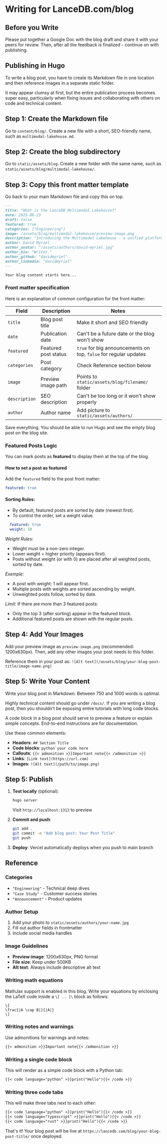 # Writing for LanceDB.com/blog

## Before you Write

Please put together a Google Doc with the blog draft and share it with your peers for review.
Then, after all the feedback is finalized - continue on with publishing.

## Publishing in Hugo

To write a blog post, you have to create its Markdown file in one location and then reference images in a separate static folder.

It may appear clumsy at first, but the entire publication process becomes super easy, particularly when fixing issues and collaborating with others on code and technical content.


## Step 1: Create the Markdown file

Go to `content/blog/`. Create a new file with a short, SEO-friendly name, such as `multimodal-lakehouse.md`.

## Step 2: Create the blog subdirectory

Go to `static/assets/blog`. Create a new folder with the same name, such as `static/assets/blog/multimodal-lakehouse/`.

## Step 3: Copy this front matter template

Go back to your main Markdown file and copy this on top.

```markdown
---
title: "What is the LanceDB Multimodal Lakehouse?"
date: 2025-06-23
draft: false 
featured: true 
categories: ["Engineering"]
image: /assets/blog/multimodal-lakehouse/preview-image.png
description: "Introducing the Multimodal Lakehouse - a unified platform for managing AI data from raw files to production-ready features, now part of LanceDB Enterprise."
author: David Myriel
author_avatar: "/assets/authors/david-myriel.jpg"
author_bio: "Writer."
author_github: "davidmyriel"
author_linkedin: "davidmyriel"
---

Your blog content starts here...
```

### Front matter specification

Here is an explanation of common configuration for the front matter:

| Field | Description | Notes |
|-------|-------------|-------|
| `title` | Blog post title | Make it short and SEO friendly |
| `date` | Publication date | Can't be a future date or the blog won't show |
| `featured` | Featured post status | `true` for big announcements on top, `false` for regular updates |
| `categories` | Post category | Check Reference section below |
| `image` | Preview image path | Points to `static/assets/blog/filename/` folder |
| `description` | SEO description | Can't be too long or it won't show properly |
| `author` | Author name | Add picture to `static/assets/authors/` |

Save everything. You should be able to run Hugo and see the empty blog post on the blog site.

### Featured Posts Logic

You can mark posts as **featured** to display them at the top of the blog.

#### How to set a post as featured

Add the `featured` field to the post front matter:

```yaml
featured: true

```
#### Sorting Rules:
 - By default, featured posts are sorted by date (newest first).
 - To control the order, set a weight value. 

 ```yaml
   featured: true
   weight: 10
 ```
 *Weight Rules:*
 - Weight must be a non-zero integer.
 - Lower weight = higher priority (appears first).
 - Posts without weight (or with 0) are placed after all weighted posts, sorted by date.

 *Exemple:* 
 - A post with weight: 1 will appear first.
 - Multiple posts with weights are sorted ascending by weight.
 - Unweighted posts follow, sorted by date.

 *Limit:*
 If there are more than 3 featured posts:
 - Only the top 3 (after sorting) appear in the featured block.
 - Additional featured posts are shown with the regular posts.


## Step 4: Add Your Images

Add your preview image as `preview-image.png` (recommended: 1200x630px). Then, add any other images your post needs to this folder.

Reference them in your post as: `![Alt text](/assets/blog/your-blog-post-title/image-name.png)`

## Step 5: Write Your Content

Write your blog post in Markdown. Between 750 and 1000 words is optimal.

Highly technical content should go under `/docs/`. If you are writing a blog post, then you shouldn't be exposing entire tutorials with long code blocks.

A code block in a blog post should serve to preview a feature or explain simple concepts. End-to-end instructions are for documentation.

Use these common elements:
   - **Headers**: `## Section Title`
   - **Code blocks**: ```python`your code here```
   - **Callouts**: `{{< admonition >}}Important note{{< /admonition >}}`
   - **Links**: `[Link text](https://url.com)`
   - **Images**: `![Alt text](/path/to/image.png)`

## Step 5: Publish

1. **Test locally** (optional):
   ```bash
   hugo server
   ```
   Visit `http://localhost:1313` to preview

2. **Commit and push**:
   ```bash
   git add .
   git commit -m "Add blog post: Your Post Title"
   git push
   ```

3. **Deploy**: Vercel automatically deploys when you push to main branch

## Reference

### Categories
- `"Engineering"` - Technical deep dives
- `"Case Study"` - Customer success stories  
- `"Announcement"` - Product updates

### Author Setup
1. Add your photo to `static/assets/authors/your-name.jpg`
2. Fill out author fields in frontmatter
3. Include social media handles

### Image Guidelines
- **Preview image**: 1200x630px, PNG format
- **File size**: Keep under 500KB
- **Alt text**: Always include descriptive alt text

### Writing math equations

MathJax support is enabled in this blog. Write your equations by enclosing the LaTeX code
inside a `\[ .. ]\` block as follows:

```
\[
\frac{|A \cap B|}{|A|}
\]
```

### Writing notes and warnings

Use admonitions for warnings and notes:

```markdown
{{< admonition >}}Important note{{< /admonition >}}
```

### Writing a single code block

This will render as a simple code block with a Python tab:

```markdown
{{< code language="python" >}}print("Hello"){{< /code >}}
```

### Writing three code tabs

This will make three tabs next to each other:

```markdown
{{< code language="python" >}}print("Hello"){{< /code >}}
{{< code language="typescript" >}}print("Hello"){{< /code >}}
{{< code language="rust" >}}print("Hello"){{< /code >}}
```

That's it! Your blog post will be live at `https://lancedb.com/blog/your-blog-post-title/` once deployed. 